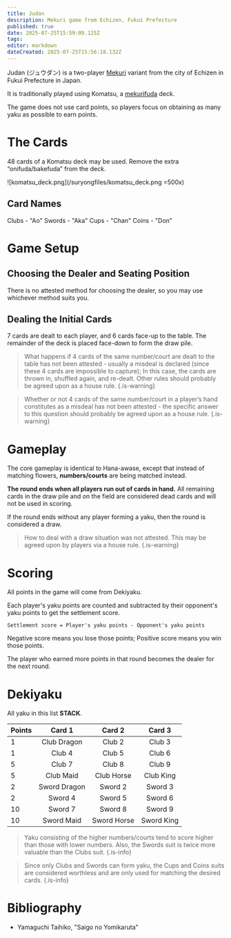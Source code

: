 ```yaml
---
title: Judan
description: Mekuri game from Echizen, Fukui Prefecture
published: true
date: 2025-07-25T15:59:09.125Z
tags: 
editor: markdown
dateCreated: 2025-07-25T15:56:18.132Z
---
```


Judan (ジュウダン) is a two-player [Mekuri](/en/mekurifuda/games/mekuri) variant from the city of Echizen in Fukui Prefecture in Japan.

It is traditionally played using Komatsu, a [mekurifuda](/en/mekurifuda) deck.

The game does not use card points, so players focus on obtaining as many yaku as possible to earn points.

# The Cards
48 cards of a Komatsu deck may be used. Remove the extra “onifuda/bakefuda” from the deck.

![komatsu_deck.png](/suryongfiles/komatsu_deck.png =500x)

## Card Names
Clubs - "Ao"
Swords - "Aka"
Cups - "Chan"
Coins - "Don"

# Game Setup
## Choosing the Dealer and Seating Position
There is no attested method for choosing the dealer, so you may use whichever method suits you.

## Dealing the Initial Cards
7 cards are dealt to each player, and 6 cards face-up to the table. The remainder of the deck is placed face-down to form the draw pile.

> What happens if 4 cards of the same number/court are dealt to the table has not been attested - usually a misdeal is declared (since these 4 cards are impossible to capture); In this case, the cards are thrown in, shuffled again, and re-dealt. Other rules should probably be agreed upon as a house rule.
{.is-warning}

> Whether or not 4 cards of the same number/court in a player’s hand constitutes as a misdeal has not been attested - the specific answer to this question should probably be agreed upon as a house rule.
{.is-warning}

# Gameplay
The core gameplay is identical to Hana-awase, except that instead of matching flowers, **numbers/courts** are being matched instead.

**The round ends when all players run out of cards in hand.** All remaining cards in the draw pile and on the field are considered dead cards and will not be used in scoring.

If the round ends without any player forming a yaku, then the round is considered a draw.

> How to deal with a draw situation was not attested. This may be agreed upon by players via a house rule.
{.is-warning}

# Scoring
All points in the game will come from Dekiyaku.

Each player's yaku points are counted and subtracted by their opponent's yaku points to get the settlement score.

`Settlement score = Player's yaku points - Opponent's yaku points`

Negative score means you lose those points; Positive score means you win those points.

The player who earned more points in that round becomes the dealer for the next round.



# Dekiyaku
All yaku in this list **STACK**.

| Points | Card 1 | Card 2 | Card 3 |
|:---|:---:|:---:|:---:|
|1| Club Dragon | Club 2 | Club 3 |
|1| Club 4 | Club 5 | Club 6 |
|5| Club 7 | Club 8 | Club 9 |
|5| Club Maid | Club Horse | Club King |
|2| Sword Dragon | Sword 2 | Sword 3 |
|2| Sword 4 | Sword 5 | Sword 6 |
|10| Sword 7 | Sword 8 | Sword 9 |
|10| Sword Maid | Sword Horse | Sword King |

> Yaku consisting of the higher numbers/courts tend to score higher than those with lower numbers. Also, the Swords suit is twice more valuable than the Clubs suit.
{.is-info}

> Since only Clubs and Swords can form yaku, the Cups and Coins suits are considered worthless and are only used for matching the desired cards.
{.is-info}

# Bibliography
- Yamaguchi Taihiko, "Saigo no Yomikaruta"
